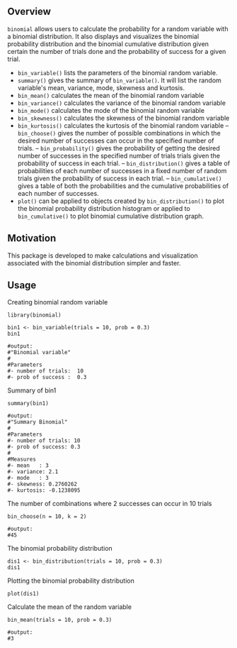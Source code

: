 ## Overview
`binomial` allows users to calculate the probability for a random variable with a binomial distribution. It also displays and visualizes the binomial probability distribution and the binomial cumulative distribution given certain the number of trials done and the probability of success for a given trial.  

- `bin_variable()` lists the parameters of the binomial random variable.
- `summary()` gives the summary of `bin_variable()`. It will list the random variable's mean, variance, mode, skewness and kurtosis.
- `bin_mean()` calculates the mean of the binomial random variable
- `bin_variance()` calculates the variance of the binomial random variable
- `bin_mode()` calculates the mode of the binomial random variable
- `bin_skewness()` calculates the skewness of the binomial random variable
- `bin_kurtosis()` calculates the kurtosis of the binomial random variable
– `bin_choose()` gives the number of possible combinations in which the desired number of successes can occur in the specified number of trials.
– `bin_probability()` gives the probability of getting the desired number of successes in the specified number of trials trials given the probability of success in each trial.
– `bin_distribution()` gives a table of probabilities of each number of successes in a fixed number of random trials given the probability of success in each trial.
– `bin_cumulative()` gives a table of both the probabilities and the cumulative probabilities of each number of successes.
- `plot()` can be applied to objects created by `bin_distribution()`  to plot the binomial probability distribution histogram or applied to `bin_cumulative()` to plot binomial cumulative distribution graph.


## Motivation
This package is developed to make calculations and visualization associated with the binomial distribution simpler and faster.

## Usage  
Creating binomial random variable
```{r}
library(binomial)

bin1 <- bin_variable(trials = 10, prob = 0.3)
bin1

#output:
#"Binomial variable"
#
#Parameters
#- number of trials:  10 
#- prob of success :  0.3 
```  
Summary of bin1 
```{r}
summary(bin1)

#output:
#"Summary Binomial"
#
#Parameters
#- number of trials: 10 
#- prob of success: 0.3 
#
#Measures
#- mean	  : 3 
#- variance: 2.1 
#- mode	  : 3 
#- skewness: 0.2760262 
#- kurtosis: -0.1238095 
```

The number of combinations where 2 successes can occur in 10 trials
```{r}
bin_choose(n = 10, k = 2)

#output:
#45
```

The binomial probability distribution
```{r}
dis1 <- bin_distribution(trials = 10, prob = 0.3)
dis1
```

Plotting the binomial probability distribution
```{r}
plot(dis1)
```

Calculate the mean of the random variable
```{r}
bin_mean(trials = 10, prob = 0.3)

#output:
#3
```

